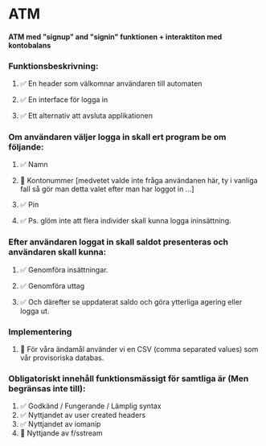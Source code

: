 # ATM
#### ATM med "signup" and "signin" funktionen + interaktiton med kontobalans

### Funktionsbeskrivning:

1. ✅ En header som välkomnar användaren till automaten

2. ✅ En interface för logga in

3. ✅ Ett alternativ att avsluta applikationen


### Om användaren väljer logga in skall ert program be om följande:

1. ✅ Namn

2. 🔶 Kontonummer [medvetet valde inte fråga användanen här, ty i vanliga fall så gör man detta valet efter man har loggot in ...]

3. ✅ Pin 

4. ✅ Ps. glöm inte att flera individer skall kunna logga ininsättning.


### Efter användaren loggat in skall saldot presenteras och användaren skall kunna: 

1. ✅ Genomföra insättningar.

2. ✅ Genomföra uttag

3. ✅ Och därefter se uppdaterat saldo och göra ytterliga agering eller logga ut.


### Implementering

1. 🔴 För våra ändamål använder vi en CSV (comma separated values) som vår provisoriska databas. 


### Obligatoriskt innehåll funktionsmässigt för samtliga är (Men begränsas inte till):

1. ✅ Godkänd / Fungerande / Lämplig syntax
2. ✅ Nyttjandet av user created headers
3. ✅ Nyttjandet av iomanip
4. 🔴 Nyttjande av f/sstream
